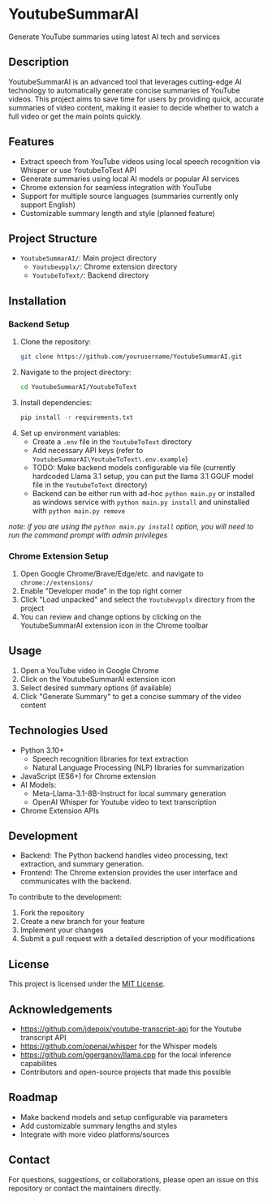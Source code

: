 # YoutubeSummarAI

Generate YouTube summaries using latest AI tech and services

## Description

YoutubeSummarAI is an advanced tool that leverages cutting-edge AI technology to automatically generate concise summaries of YouTube videos. This project aims to save time for users by providing quick, accurate summaries of video content, making it easier to decide whether to watch a full video or get the main points quickly.

## Features

- Extract speech from YouTube videos using local speech recognition via Whisper or use YoutubeToText API
- Generate summaries using local AI models or popular AI services
- Chrome extension for seamless integration with YouTube 
- Support for multiple source languages (summaries currently only support English)
- Customizable summary length and style (planned feature)

## Project Structure

- `YoutubeSummarAI/`: Main project directory
  - `Youtubevpplx/`: Chrome extension directory
  - `YoutubeToText/`: Backend directory

## Installation

### Backend Setup

1. Clone the repository:
   ```bash
   git clone https://github.com/yourusername/YoutubeSummarAI.git
   ```
2. Navigate to the project directory:
   ```bash
   cd YoutubeSummarAI/YoutubeToText
   ```
3. Install dependencies:
   ```bash
   pip install -r requirements.txt
   ```
4. Set up environment variables:
   - Create a `.env` file in the `YoutubeToText` directory
   - Add necessary API keys  (refer to `YoutubeSummarAI\YoutubeToText\.env.example`)
   - TODO: Make backend models configurable via file (currently hardcoded Llama 3.1 setup, you can put the llama 3.1 GGUF model file in the `YoutubeToText` directory)
   - Backend can be either run with ad-hoc `python main.py` or installed as windows service with `python main.py install` and uninstalled with `python main.py remove`

*note: if you are using the `python main.py install` option, you will need to run the command prompt with admin privileges*

### Chrome Extension Setup

1. Open Google Chrome/Brave/Edge/etc. and navigate to `chrome://extensions/`
2. Enable "Developer mode" in the top right corner
3. Click "Load unpacked" and select the `Youtubevpplx` directory from the project
4. You can review and change options by clicking on the YoutubeSummarAI extension icon in the Chrome toolbar

## Usage

1. Open a YouTube video in Google Chrome
2. Click on the YoutubeSummarAI extension icon
3. Select desired summary options (if available)
4. Click "Generate Summary" to get a concise summary of the video content

## Technologies Used

- Python 3.10+
  - Speech recognition libraries for text extraction
  - Natural Language Processing (NLP) libraries for summarization
- JavaScript (ES6+) for Chrome extension
- AI Models:
  - Meta-Llama-3.1-8B-Instruct for local summary generation
  - OpenAI Whisper for Youtube video to text transcription
- Chrome Extension APIs

## Development

- Backend: The Python backend handles video processing, text extraction, and summary generation.
- Frontend: The Chrome extension provides the user interface and communicates with the backend.

To contribute to the development:
1. Fork the repository
2. Create a new branch for your feature
3. Implement your changes
4. Submit a pull request with a detailed description of your modifications

## License

This project is licensed under the [MIT License](LICENSE).

## Acknowledgements
- https://github.com/jdepoix/youtube-transcript-api for the Youtube transcript API
- https://github.com/openai/whisper for the Whisper models
- https://github.com/ggerganov/llama.cpp for the local inference capabilites
- Contributors and open-source projects that made this possible

## Roadmap

- Make backend models and setup configurable via parameters
- Add customizable summary lengths and styles
- Integrate with more video platforms/sources

## Contact

For questions, suggestions, or collaborations, please open an issue on this repository or contact the maintainers directly.
